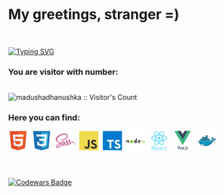 # My greetings, stranger =)

<br>

[![Typing SVG](https://readme-typing-svg.herokuapp.com?color=%2322b455&lines=This+is+@magickspell+github)](https://git.io/typing-svg)

### You are visitor with number:

<br>

<img src="https://profile-counter.glitch.me/{madushadhanushka}/count.svg" alt="madushadhanushka :: Visitor's Count" />

### Here you can find:

<div>
  <img src="https://github.com/devicons/devicon/blob/master/icons/html5/html5-original.svg" title="HTML5" alt="HTML" width="40" height="40"/>&nbsp;
  <img src="https://github.com/devicons/devicon/blob/master/icons/css3/css3-original.svg"  title="CSS" alt="CSS" width="40" height="40"/>&nbsp;
  <img src="https://github.com/devicons/devicon/blob/master/icons/sass/sass-original.svg"  title="SASS" alt="SASS" width="40" height="40"/>&nbsp;
  <img src="https://github.com/devicons/devicon/blob/master/icons/javascript/javascript-original.svg" title="JavaScript" alt="JavaScript" width="40" height="40"/>&nbsp;
  <img src="https://github.com/devicons/devicon/blob/master/icons/typescript/typescript-original.svg" title="TypeScript" alt="TypeScript" width="40" height="40"/>&nbsp;
  <img src="https://github.com/devicons/devicon/blob/master/icons/nodejs/nodejs-original-wordmark.svg" title="NodeJS" alt="NodeJS" width="40" height="40"/>&nbsp;
  <img src="https://github.com/devicons/devicon/blob/master/icons/react/react-original-wordmark.svg" title="React" alt="React" width="40" height="40"/>&nbsp;
  <img src="https://github.com/devicons/devicon/blob/master/icons/vuejs/vuejs-original-wordmark.svg" title="Vue" alt="Vue" width="40" height="40"/>&nbsp;
  <img src="https://github.com/devicons/devicon/blob/master/icons/docker/docker-original.svg" title="Docker" **alt="Docker" width="40" height="40"/>&nbsp;
</div>

###

<br>

[![Codewars Badge](https://www.codewars.com/users/magickspell/badges/large)](https://www.codewars.com/users/magickspell)

<br>

<!-- [![KnlnKS's LeetCode stats](https://leetcode-stats-six.vercel.app/api?username=magickspell)](https://leetcode.com/magickspell/) -->